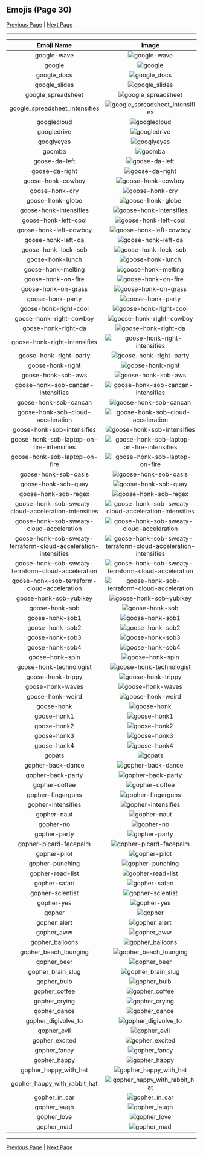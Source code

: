 
  ## Emojis (Page 30)

  [Previous Page](/docs/hashicorp/page-g-0029.md)
   | [Next Page](/docs/hashicorp/page-g-0031.md)

  <hr />

  |Emoji Name|Image|
  | :-: | :-: |
  |google-wave| ![google-wave](/emojis/hashicorp/google-wave.png)|
  |google| ![google](/emojis/hashicorp/google.png)|
  |google_docs| ![google_docs](/emojis/hashicorp/google_docs.png)|
  |google_slides| ![google_slides](/emojis/hashicorp/google_slides.png)|
  |google_spreadsheet| ![google_spreadsheet](/emojis/hashicorp/google_spreadsheet.png)|
  |google_spreadsheet_intensifies| ![google_spreadsheet_intensifies](/emojis/hashicorp/google_spreadsheet_intensifies.gif)|
  |googlecloud| ![googlecloud](/emojis/hashicorp/googlecloud.png)|
  |googledrive| ![googledrive](/emojis/hashicorp/googledrive.png)|
  |googlyeyes| ![googlyeyes](/emojis/hashicorp/googlyeyes.gif)|
  |goomba| ![goomba](/emojis/hashicorp/goomba.gif)|
  |goose-da-left| ![goose-da-left](/emojis/hashicorp/goose-da-left.png)|
  |goose-da-right| ![goose-da-right](/emojis/hashicorp/goose-da-right.png)|
  |goose-honk-cowboy| ![goose-honk-cowboy](/emojis/hashicorp/goose-honk-cowboy.png)|
  |goose-honk-cry| ![goose-honk-cry](/emojis/hashicorp/goose-honk-cry.png)|
  |goose-honk-globe| ![goose-honk-globe](/emojis/hashicorp/goose-honk-globe.gif)|
  |goose-honk-intensifies| ![goose-honk-intensifies](/emojis/hashicorp/goose-honk-intensifies.gif)|
  |goose-honk-left-cool| ![goose-honk-left-cool](/emojis/hashicorp/goose-honk-left-cool.png)|
  |goose-honk-left-cowboy| ![goose-honk-left-cowboy](/emojis/hashicorp/goose-honk-left-cowboy.png)|
  |goose-honk-left-da| ![goose-honk-left-da](/emojis/hashicorp/goose-honk-left-da.png)|
  |goose-honk-lock-sob| ![goose-honk-lock-sob](/emojis/hashicorp/goose-honk-lock-sob.png)|
  |goose-honk-lunch| ![goose-honk-lunch](/emojis/hashicorp/goose-honk-lunch.png)|
  |goose-honk-melting| ![goose-honk-melting](/emojis/hashicorp/goose-honk-melting.gif)|
  |goose-honk-on-fire| ![goose-honk-on-fire](/emojis/hashicorp/goose-honk-on-fire.gif)|
  |goose-honk-on-grass| ![goose-honk-on-grass](/emojis/hashicorp/goose-honk-on-grass.png)|
  |goose-honk-party| ![goose-honk-party](/emojis/hashicorp/goose-honk-party.gif)|
  |goose-honk-right-cool| ![goose-honk-right-cool](/emojis/hashicorp/goose-honk-right-cool.png)|
  |goose-honk-right-cowboy| ![goose-honk-right-cowboy](/emojis/hashicorp/goose-honk-right-cowboy.png)|
  |goose-honk-right-da| ![goose-honk-right-da](/emojis/hashicorp/goose-honk-right-da.png)|
  |goose-honk-right-intensifies| ![goose-honk-right-intensifies](/emojis/hashicorp/goose-honk-right-intensifies.gif)|
  |goose-honk-right-party| ![goose-honk-right-party](/emojis/hashicorp/goose-honk-right-party.gif)|
  |goose-honk-right| ![goose-honk-right](/emojis/hashicorp/goose-honk-right.png)|
  |goose-honk-sob-aws| ![goose-honk-sob-aws](/emojis/hashicorp/goose-honk-sob-aws.png)|
  |goose-honk-sob-cancan-intensifies| ![goose-honk-sob-cancan-intensifies](/emojis/hashicorp/goose-honk-sob-cancan-intensifies.gif)|
  |goose-honk-sob-cancan| ![goose-honk-sob-cancan](/emojis/hashicorp/goose-honk-sob-cancan.png)|
  |goose-honk-sob-cloud-acceleration| ![goose-honk-sob-cloud-acceleration](/emojis/hashicorp/goose-honk-sob-cloud-acceleration.png)|
  |goose-honk-sob-intensifies| ![goose-honk-sob-intensifies](/emojis/hashicorp/goose-honk-sob-intensifies.gif)|
  |goose-honk-sob-laptop-on-fire-intensifies| ![goose-honk-sob-laptop-on-fire-intensifies](/emojis/hashicorp/goose-honk-sob-laptop-on-fire-intensifies.gif)|
  |goose-honk-sob-laptop-on-fire| ![goose-honk-sob-laptop-on-fire](/emojis/hashicorp/goose-honk-sob-laptop-on-fire.gif)|
  |goose-honk-sob-oasis| ![goose-honk-sob-oasis](/emojis/hashicorp/goose-honk-sob-oasis.png)|
  |goose-honk-sob-quay| ![goose-honk-sob-quay](/emojis/hashicorp/goose-honk-sob-quay.png)|
  |goose-honk-sob-regex| ![goose-honk-sob-regex](/emojis/hashicorp/goose-honk-sob-regex.png)|
  |goose-honk-sob-sweaty-cloud-acceleration-intensifies| ![goose-honk-sob-sweaty-cloud-acceleration-intensifies](/emojis/hashicorp/goose-honk-sob-sweaty-cloud-acceleration-intensifies.gif)|
  |goose-honk-sob-sweaty-cloud-acceleration| ![goose-honk-sob-sweaty-cloud-acceleration](/emojis/hashicorp/goose-honk-sob-sweaty-cloud-acceleration.png)|
  |goose-honk-sob-sweaty-terraform-cloud-acceleration-intensifies| ![goose-honk-sob-sweaty-terraform-cloud-acceleration-intensifies](/emojis/hashicorp/goose-honk-sob-sweaty-terraform-cloud-acceleration-intensifies.gif)|
  |goose-honk-sob-sweaty-terraform-cloud-acceleration| ![goose-honk-sob-sweaty-terraform-cloud-acceleration](/emojis/hashicorp/goose-honk-sob-sweaty-terraform-cloud-acceleration.png)|
  |goose-honk-sob-terraform-cloud-acceleration| ![goose-honk-sob-terraform-cloud-acceleration](/emojis/hashicorp/goose-honk-sob-terraform-cloud-acceleration.png)|
  |goose-honk-sob-yubikey| ![goose-honk-sob-yubikey](/emojis/hashicorp/goose-honk-sob-yubikey.png)|
  |goose-honk-sob| ![goose-honk-sob](/emojis/hashicorp/goose-honk-sob.png)|
  |goose-honk-sob1| ![goose-honk-sob1](/emojis/hashicorp/goose-honk-sob1.png)|
  |goose-honk-sob2| ![goose-honk-sob2](/emojis/hashicorp/goose-honk-sob2.png)|
  |goose-honk-sob3| ![goose-honk-sob3](/emojis/hashicorp/goose-honk-sob3.png)|
  |goose-honk-sob4| ![goose-honk-sob4](/emojis/hashicorp/goose-honk-sob4.png)|
  |goose-honk-spin| ![goose-honk-spin](/emojis/hashicorp/goose-honk-spin.gif)|
  |goose-honk-technologist| ![goose-honk-technologist](/emojis/hashicorp/goose-honk-technologist.png)|
  |goose-honk-trippy| ![goose-honk-trippy](/emojis/hashicorp/goose-honk-trippy.gif)|
  |goose-honk-waves| ![goose-honk-waves](/emojis/hashicorp/goose-honk-waves.gif)|
  |goose-honk-weird| ![goose-honk-weird](/emojis/hashicorp/goose-honk-weird.png)|
  |goose-honk| ![goose-honk](/emojis/hashicorp/goose-honk.png)|
  |goose-honk1| ![goose-honk1](/emojis/hashicorp/goose-honk1.png)|
  |goose-honk2| ![goose-honk2](/emojis/hashicorp/goose-honk2.png)|
  |goose-honk3| ![goose-honk3](/emojis/hashicorp/goose-honk3.png)|
  |goose-honk4| ![goose-honk4](/emojis/hashicorp/goose-honk4.png)|
  |gopats| ![gopats](/emojis/hashicorp/gopats.png)|
  |gopher-back-dance| ![gopher-back-dance](/emojis/hashicorp/gopher-back-dance.gif)|
  |gopher-back-party| ![gopher-back-party](/emojis/hashicorp/gopher-back-party.gif)|
  |gopher-coffee| ![gopher-coffee](/emojis/hashicorp/gopher-coffee.gif)|
  |gopher-fingerguns| ![gopher-fingerguns](/emojis/hashicorp/gopher-fingerguns.png)|
  |gopher-intensifies| ![gopher-intensifies](/emojis/hashicorp/gopher-intensifies.gif)|
  |gopher-naut| ![gopher-naut](/emojis/hashicorp/gopher-naut.png)|
  |gopher-no| ![gopher-no](/emojis/hashicorp/gopher-no.png)|
  |gopher-party| ![gopher-party](/emojis/hashicorp/gopher-party.png)|
  |gopher-picard-facepalm| ![gopher-picard-facepalm](/emojis/hashicorp/gopher-picard-facepalm.png)|
  |gopher-pilot| ![gopher-pilot](/emojis/hashicorp/gopher-pilot.jpg)|
  |gopher-punching| ![gopher-punching](/emojis/hashicorp/gopher-punching.gif)|
  |gopher-read-list| ![gopher-read-list](/emojis/hashicorp/gopher-read-list.png)|
  |gopher-safari| ![gopher-safari](/emojis/hashicorp/gopher-safari.png)|
  |gopher-scientist| ![gopher-scientist](/emojis/hashicorp/gopher-scientist.png)|
  |gopher-yes| ![gopher-yes](/emojis/hashicorp/gopher-yes.png)|
  |gopher| ![gopher](/emojis/hashicorp/gopher.png)|
  |gopher_alert| ![gopher_alert](/emojis/hashicorp/gopher_alert.png)|
  |gopher_aww| ![gopher_aww](/emojis/hashicorp/gopher_aww.png)|
  |gopher_balloons| ![gopher_balloons](/emojis/hashicorp/gopher_balloons.png)|
  |gopher_beach_lounging| ![gopher_beach_lounging](/emojis/hashicorp/gopher_beach_lounging.png)|
  |gopher_beer| ![gopher_beer](/emojis/hashicorp/gopher_beer.gif)|
  |gopher_brain_slug| ![gopher_brain_slug](/emojis/hashicorp/gopher_brain_slug.png)|
  |gopher_bulb| ![gopher_bulb](/emojis/hashicorp/gopher_bulb.png)|
  |gopher_coffee| ![gopher_coffee](/emojis/hashicorp/gopher_coffee.gif)|
  |gopher_crying| ![gopher_crying](/emojis/hashicorp/gopher_crying.png)|
  |gopher_dance| ![gopher_dance](/emojis/hashicorp/gopher_dance.gif)|
  |gopher_digivolve_to| ![gopher_digivolve_to](/emojis/hashicorp/gopher_digivolve_to.png)|
  |gopher_evil| ![gopher_evil](/emojis/hashicorp/gopher_evil.png)|
  |gopher_excited| ![gopher_excited](/emojis/hashicorp/gopher_excited.png)|
  |gopher_fancy| ![gopher_fancy](/emojis/hashicorp/gopher_fancy.png)|
  |gopher_happy| ![gopher_happy](/emojis/hashicorp/gopher_happy.png)|
  |gopher_happy_with_hat| ![gopher_happy_with_hat](/emojis/hashicorp/gopher_happy_with_hat.png)|
  |gopher_happy_with_rabbit_hat| ![gopher_happy_with_rabbit_hat](/emojis/hashicorp/gopher_happy_with_rabbit_hat.png)|
  |gopher_in_car| ![gopher_in_car](/emojis/hashicorp/gopher_in_car.png)|
  |gopher_laugh| ![gopher_laugh](/emojis/hashicorp/gopher_laugh.png)|
  |gopher_love| ![gopher_love](/emojis/hashicorp/gopher_love.png)|
  |gopher_mad| ![gopher_mad](/emojis/hashicorp/gopher_mad.png)|

  <hr/>
  
  [Previous Page](/docs/hashicorp/page-g-0029.md)
   | [Next Page](/docs/hashicorp/page-g-0031.md)